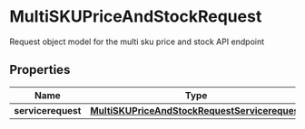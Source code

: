 

# MultiSKUPriceAndStockRequest

Request object model for the multi sku price and stock API endpoint

## Properties

| Name | Type | Description | Notes |
|------------ | ------------- | ------------- | -------------|
|**servicerequest** | [**MultiSKUPriceAndStockRequestServicerequest**](MultiSKUPriceAndStockRequestServicerequest.md) |  |  [optional] |



